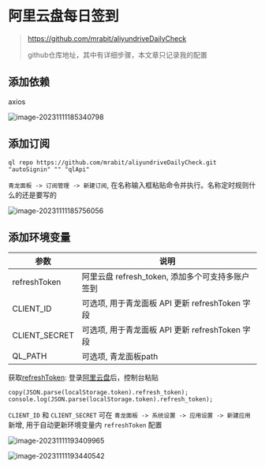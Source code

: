 # 阿里云盘每日签到

> https://github.com/mrabit/aliyundriveDailyCheck
>
> github仓库地址，其中有详细步骤，本文章只记录我的配置

## 添加依赖

axios

![image-20231111185340798](https://chunhui-a.oss-cn-nanjing.aliyuncs.com/typora/img/image-20231111185340798.png)

## 添加订阅

```
ql repo https://github.com/mrabit/aliyundriveDailyCheck.git "autoSignin" "" "qlApi"
```

`青龙面板 -> 订阅管理 -> 新建订阅`, 在名称输入框粘贴命令并执行。名称定时规则什么的还是要写的

![image-20231111185756056](https://chunhui-a.oss-cn-nanjing.aliyuncs.com/typora/img/image-20231111185756056.png)

## 添加环境变量

| 参数          | 说明                                             |
| ------------- | ------------------------------------------------ |
| refreshToken  | 阿里云盘 refresh_token, 添加多个可支持多账户签到 |
| CLIENT_ID     | 可选项, 用于青龙面板 API 更新 refreshToken 字段  |
| CLIENT_SECRET | 可选项, 用于青龙面板 API 更新 refreshToken 字段  |
| QL_PATH       | 可选项, 青龙面板path                             |

获取[refreshToken](https://github.com/mrabit/aliyundriveDailyCheck#%E7%AC%AC%E4%B8%80%E6%AD%A5%E8%8E%B7%E5%8F%96-refresh_token-%E5%B9%B6%E5%A4%8D%E5%88%B6): 登录[阿里云盘](https://www.aliyundrive.com/drive/)后，控制台粘贴

```
copy(JSON.parse(localStorage.token).refresh_token); console.log(JSON.parse(localStorage.token).refresh_token);
```

`CLIENT_ID` 和 `CLIENT_SECRET` 可在 `青龙面板 -> 系统设置 -> 应用设置 -> 新建应用` 新增, 用于自动更新环境变量内 `refreshToken` 配置

![image-20231111193409965](https://chunhui-a.oss-cn-nanjing.aliyuncs.com/typora/img/image-20231111193409965.png)

![image-20231111193440542](https://chunhui-a.oss-cn-nanjing.aliyuncs.com/typora/img/image-20231111193440542.png)